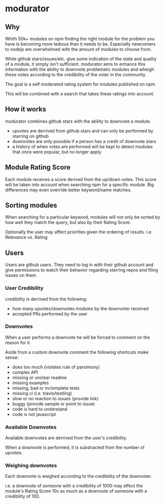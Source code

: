 # modurator

## Why

Whith 50k+ modules on npm finding the right module for the problem you have is becoming more tedious than it needs to
be. Especially newcomers to nodejs are overwhelmed with the amount of modules to choose from.

While github stars/issues/etc. give some indication of the state and quality of a module, it simply isn't sufficient.
modurator aims to enhance this information with the ability to downvote problematic modules and wheigh these votes
according to the credibility of the voter in the community.

The goal is a self moderated rating system for modules published on npm. 

This will be combined with a search that takes these ratings into account.

## How it works

modurator combines github stars with the ability to downvote a module.

- upvotes are derrived from github stars and can only be performed by starring on github
- downvotes are only possible if a person has a credit of downvote stars 
- a history of when votes are performed will be kept to detect modules that once were popular, but no longer apply

## Module Rating Score

Each module receives a score derived from the up/down votes. This score will be taken into account when searching npm
for a specific module. Big differences may even override better keyword/name matches.

## Sorting modules

When searching for a particular keyword, modules will not only be sorted by how well they match the query, but also by
their Rating Score.

Optionally the user may affect priorities given the ordering of results. i.e. Relevance vs. Rating

## Users

Users are github users. They need to log in with their github account and give permissions to watch their behavior
regarding starring repos and filing issues on them.

### User Credibility

credibility is derrived from the following:

- how many upvotes/downvotes modules by the downvoter received
- accepted PRs performed by the user 

### Downvotes

When a user performs a downvote he will be forced to comment on the reason for it.

Aside from a custom downvote comment the following shortcuts make sense:

- does too much (violates rule of parsimony)
- complex API
- missing or unclear readme
- missing examples
- missing, bad or inclomplete tests
- missing ci (i.e. travis/testling)
- slow or no reaction to issues (provide link)
- buggy (provide sample or point to issue)
- code is hard to understand
- code is not javascript

### Available Downvotes

Available downvotes are derrived from the user's credibility.

When a downvote is performed, it is substracted from the number of upvotes.

### Weighing downvotes

Each downvote is weighed according to the credibility of the downvoter. 

i.e. a downvote of someone with a credibility of 1000 may affect the module's Rating Score 10x as much as a downvote of
someone with a credibility of 100.

